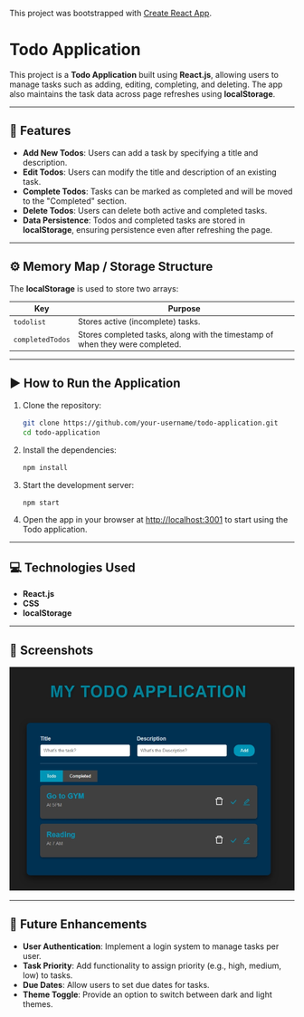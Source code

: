 This project was bootstrapped with [Create React App](https://github.com/facebook/create-react-app).

# Todo Application

This project is a **Todo Application** built using **React.js**, allowing users to manage tasks such as adding, editing, completing, and deleting. The app also maintains the task data across page refreshes using **localStorage**.

---

## 🧠 Features

- **Add New Todos**: Users can add a task by specifying a title and description.
- **Edit Todos**: Users can modify the title and description of an existing task.
- **Complete Todos**: Tasks can be marked as completed and will be moved to the "Completed" section.
- **Delete Todos**: Users can delete both active and completed tasks.
- **Data Persistence**: Todos and completed tasks are stored in **localStorage**, ensuring persistence even after refreshing the page.

---


## ⚙️ Memory Map / Storage Structure

The **localStorage** is used to store two arrays:

| Key            | Purpose                   |
|----------------|---------------------------|
| `todolist`     | Stores active (incomplete) tasks. |
| `completedTodos` | Stores completed tasks, along with the timestamp of when they were completed. |

---

## ▶️ How to Run the Application

1. Clone the repository:
    ```bash
    git clone https://github.com/your-username/todo-application.git
    cd todo-application
    ```

2. Install the dependencies:
    ```bash
    npm install
    ```

3. Start the development server:
    ```bash
    npm start
    ```

4. Open the app in your browser at [http://localhost:3001](http://localhost:3001) to start using the Todo application.

---

## 💻 Technologies Used

- **React.js**
- **CSS**
- **localStorage**

---

## 📝 Screenshots

![Todo App Screenshot](https://github.com/Brook07/ToDo-Application/blob/main/UI%20Screenshot)  

---

## 🚀 Future Enhancements

- **User Authentication**: Implement a login system to manage tasks per user.
- **Task Priority**: Add functionality to assign priority (e.g., high, medium, low) to tasks.
- **Due Dates**: Allow users to set due dates for tasks.
- **Theme Toggle**: Provide an option to switch between dark and light themes.

